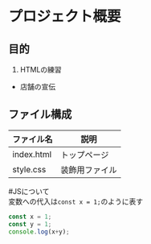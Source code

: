 # プロジェクト概要
## 目的
1. HTMLの練習  
  - 店舗の宣伝

## ファイル構成
| ファイル名 | 説明 |
|---|---|
|index.html|トップページ|
|style.css|装飾用ファイル|

#JSについて  
変数への代入は`const x = 1;`のように表す

```javascript
const x = 1;
const y = 1;
console.log(x+y);
```